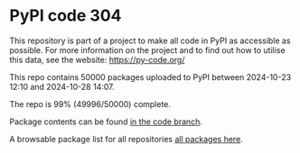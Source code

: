 # PyPI code 304

This repository is part of a project to make all code in PyPI as accessible as possible. For more information 
on the project and to find out how to utilise this data, see the website: https://py-code.org/

This repo contains 50000 packages uploaded to PyPI between 
2024-10-23 12:10 and 2024-10-28 14:07.

The repo is 99% (49996/50000) complete.

Package contents can be found [in the code branch](https://github.com/pypi-data/pypi-mirror-304/tree/code/packages).

A browsable package list for all repositories [all packages here](https://py-code.org/repositories/pypi-mirror-304).


